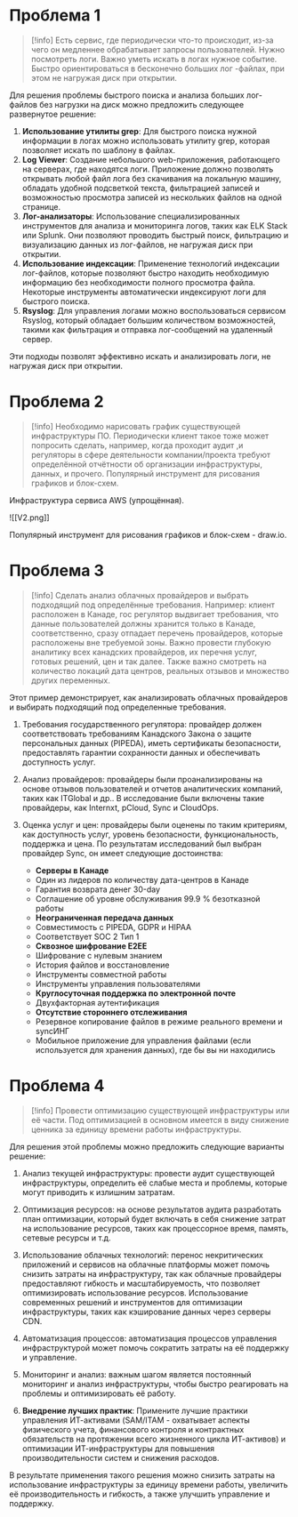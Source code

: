 # Проблема 1


>[!info]
Есть сервис, где периодически что-то происходит, из-за чего он медленнее обрабатывает запросы пользователей. Нужно посмотреть логи. Важно уметь искать в логах нужное событие. Быстро ориентироваться в бесконечно больших лог -файлах, при этом не нагружая диск при открытии.


Для решения проблемы быстрого поиска и анализа больших лог-файлов без нагрузки на диск можно предложить следующее развернутое решение:

1. **Использование утилиты grep**: Для быстрого поиска нужной информации в логах можно использовать утилиту grep, которая позволяет искать по шаблону в файлах.
2. **Log Viewer**: Создание небольшого web-приложения, работающего на серверах, где находятся логи. Приложение должно позволять открывать любой файл лога без скачивания на локальную машину, обладать удобной подсветкой текста, фильтрацией записей и возможностью просмотра записей из нескольких файлов на одной странице.
3. **Лог-анализаторы**: Использование специализированных инструментов для анализа и мониторинга логов, таких как ELK Stack или Splunk. Они позволяют проводить быстрый поиск, фильтрацию и визуализацию данных из лог-файлов, не нагружая диск при открытии.
4. **Использование индексации**: Применение технологий индексации лог-файлов, которые позволяют быстро находить необходимую информацию без необходимости полного просмотра файла. Некоторые инструменты автоматически индексируют логи для быстрого поиска.
5. **Rsyslog**: Для управления логами можно воспользоваться сервисом Rsyslog, который обладает большим количеством возможностей, такими как фильтрация и отправка лог-сообщений на удаленный сервер.

Эти подходы позволят эффективно искать и анализировать логи, не нагружая диск при открытии.

# Проблема 2

>[!info]
Необходимо нарисовать график существующей инфраструктуры ПО. Периодически клиент такое тоже может попросить сделать, например, когда проходит аудит ,и регуляторы в сфере деятельности компании/проекта требуют определённой отчётности об организации инфраструктуры, данных, и прочего. Популярный инструмент для рисования графиков и блок-схем.

Инфраструктура сервиса AWS (упрощённая).

![[V2.png]]

Популярный инструмент для рисования графиков и блок-схем - draw.io.

# Проблема 3

>[!info]
Сделать анализ облачных провайдеров и выбрать подходящий под определённые требования. Например: клиент расположен в Канаде, гос регулятор выдвигает требования, что данные пользователей должны хранится только в Канаде, соответственно, сразу отпадает перечень провайдеров, которые расположены вне требуемой зоны. Важно провести глубокую аналитику всех канадских провайдеров, их перечня услуг, готовых решений, цен и так далее. Также важно смотреть на количество локаций дата центров, реальных отзывов и множество других переменных.

Этот пример демонстрирует, как анализировать облачных провайдеров и выбирать подходящий под определенные требования.

1. Требования государственного регулятора: провайдер должен соответствовать требованиям Канадского Закона о защите персональных данных (PIPEDA), иметь сертификаты безопасности, предоставлять гарантии сохранности данных и обеспечивать доступность услуг.

2. Анализ провайдеров: провайдеры были проанализированы на основе отзывов пользователей и отчетов аналитических компаний, таких как ITGlobal и др.. В исследование были включены такие провайдеры, как Internxt, pCloud, Sync и CloudOps.

3. Оценка услуг и цен: провайдеры были оценены по таким критериям, как доступность услуг, уровень безопасности, функциональность, поддержка и цена. По результатам исследований был выбран провайдер Sync, он имеет следующие достоинства:
	- **Серверы в Канаде**
	- Один из лидеров по количеству дата-центров в Канаде
	- Гарантия возврата денег 30-day
	- Соглашение об уровне обслуживания 99.9 % безотказной работы
	- **Неограниченная передача данных**
	- Совместимость с PIPEDA, GDPR и HIPAA
	- Соответствует SOC 2 Тип 1 
	- **Сквозное шифрование E2EE**
	- Шифрование с нулевым знанием
	- История файлов и восстановление
	- Инструменты совместной работы
	- Инструменты управления пользователями
	- **Круглосуточная поддержка по электронной почте**
	- Двухфакторная аутентификация
	- **Отсутствие стороннего отслеживания**
	- Резервное копирование файлов в режиме реального времени и syncИНГ
	- Мобильное приложение для управления файлами (если используется для хранения данных), где бы вы ни находились

# Проблема 4

>[!info]
Провести оптимизацию существующей инфраструктуры или её части. Под оптимизацией в основном имеется в виду снижение ценника за единицу времени работы инфраструктуры.

Для решения этой проблемы можно предложить следующие варианты решение:

1. Анализ текущей инфраструктуры: провести аудит существующей инфраструктуры, определить её слабые места и проблемы, которые могут приводить к излишним затратам.

2. Оптимизация ресурсов: на основе результатов аудита разработать план оптимизации, который будет включать в себя снижение затрат на использование ресурсов, таких как процессорное время, память, сетевые ресурсы и т.д.

3. Использование облачных технологий: перенос некритических приложений и сервисов на облачные платформы может помочь снизить затраты на инфраструктуру, так как облачные провайдеры предоставляют гибкость и масштабируемость, что позволяет оптимизировать использование ресурсов.  Использование современных решений и инструментов для оптимизации инфраструктуры, таких как кэширование данных через серверы CDN.

4. Автоматизация процессов: автоматизация процессов управления инфраструктурой может помочь сократить затраты на её поддержку и управление.

5. Мониторинг и анализ: важным шагом является постоянный мониторинг и анализ инфраструктуры, чтобы быстро реагировать на проблемы и оптимизировать её работу.

6. **Внедрение лучших практик**: Примените лучшие практики управления ИТ-активами (SAM/ITAM - охватывает аспекты физического учета, финансового контроля и контрактных обязательств на протяжении всего жизненного цикла ИТ-активов) и оптимизации ИТ-инфраструктуры для повышения производительности систем и снижения расходов.

В результате применения такого решения можно снизить затраты на использование инфраструктуры за единицу времени работы, увеличить её производительность и гибкость, а также улучшить управление и поддержку.